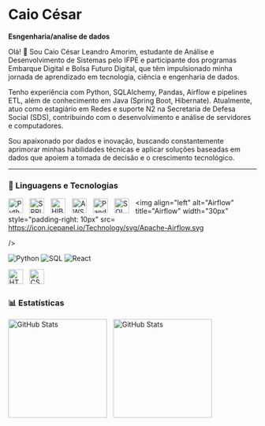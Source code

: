 # Caio César

**Esngenharia/analise de dados**

Olá! 👋 Sou Caio César Leandro Amorim, estudante de Análise e Desenvolvimento de Sistemas pelo IFPE e participante dos programas Embarque Digital e Bolsa Futuro Digital, que têm impulsionado minha jornada de aprendizado em tecnologia, ciência e engenharia de dados.

Tenho experiência com Python, SQLAlchemy, Pandas, Airflow e pipelines ETL, além de conhecimento em Java (Spring Boot, Hibernate). Atualmente, atuo como estagiário em Redes e suporte N2 na Secretaria de Defesa Social (SDS), contribuindo com o desenvolvimento e análise de servidores e computadores.

Sou apaixonado por dados e inovação, buscando constantemente aprimorar minhas habilidades técnicas e aplicar soluções baseadas em dados que apoiem a tomada de decisão e o crescimento tecnológico.

---

### 🧰 Linguagens e Tecnologias

<img 
  align="left"
  alt="Python"
  title="Python"
  width="30px"
  style="padding-right: 10px"
  src="[https://cdn.jsdelivr.net/gh/devicons/devicon@latest/icons/java/java-original.svg](https://icons8.com.br/icon/l75OEUJkPAk4/python)"
  />
<img 
   align="left"
   alt="SPRING BOOT"
   title="Spring Boot"
   width="30px"
   style="padding-right: 10px"
   src="https://cdn.jsdelivr.net/gh/devicons/devicon@latest/icons/spring/spring-original.svg"
  />
<img
    align="left"
    alt="HIBERNATE"
    title="Hibernate"
    width="30px"
    style="padding-right: 10px"
    src="https://cdn.jsdelivr.net/gh/devicons/devicon@latest/icons/hibernate/hibernate-original.svg"
  />
<img 
    align="left"
    alt="AWS"
    title="Amazon Web Services"
    width="30px"
    style="padding-right: 10px"
    src="https://cdn.jsdelivr.net/gh/devicons/devicon@latest/icons/amazonwebservices/amazonwebservices-original-wordmark.svg"
  />
<img 
    align="left"
    alt="Pandas"
    title="Pandas"
    width="30px"
    style="padding-right: 10px"
    src="[https://cdn.jsdelivr.net/gh/devicons/devicon@latest/icons/git/git-original.svg](https://icons8.com.br/icon/xSkewUSqtErH/pandas)"
  />
<img
    align="left"
    alt="SQL"
    title="SQL"
    width="30px"
    style="padding-right: 10px"
    src="[https://cdn.jsdelivr.net/gh/devicons/devicon@latest/icons/nodejs/nodejs-original.svg](https://img.icons8.com/?size=48&id=J6KcaRLsTgpZ&format=png)"
  />
<img
    align="left"
    alt="Airflow"
    title="Airflow"
    width="30px"
    style="padding-right: 10px"
    src= https://icon.icepanel.io/Technology/svg/Apache-Airflow.svg
        
  />

  ![Python](https://img.shields.io/badge/Python-3776AB?style=for-the-badge&logo=python&logoColor=white)
![SQL](https://img.shields.io/badge/SQL-003B57?style=for-the-badge&logo=sqlite&logoColor=white)
![React](https://img.shields.io/badge/React-20232A?style=for-the-badge&logo=react&logoColor=61DAFB)

<img
    align="left"
    alt="HTML"
    title="HTML"
    width="30px"
    style="padding-right: 10px"
    src="https://cdn.jsdelivr.net/gh/devicons/devicon@latest/icons/html5/html5-original.svg"
  />
<img
    align="left"
    alt="CSS"
    title="CSS"
    width="30px"
    style="padding-right: 10px"
    src="https://cdn.jsdelivr.net/gh/devicons/devicon@latest/icons/css3/css3-original.svg"
  />

  <br/>
  <br/>

### 📊 Estatísticas

<p>
  <img
    align="left" 
    alt="GitHub Stats" 
    height="200" 
    style="padding-right: 10px;" 
    src="https://github-readme-stats.vercel.app/api?username=jsantana-dev&show_icons=true&theme=tokyonight&include_all_commits=true&locale=pt-br"
    />

  <img 
     align="left" 
     alt="GitHub Stats" 
     height="200" 
     src="https://github-readme-stats.vercel.app/api/top-langs/?username=jsantana-dev&theme=tokyonight&layout=compact&custom_title=Tecnologias&langs_count=9" 
  />
  
</p>

          
      
      
          
    
          
                
